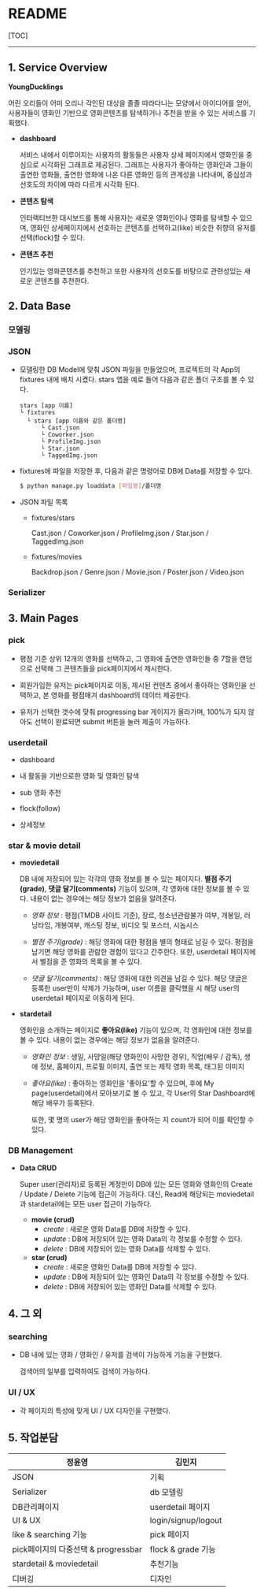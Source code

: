 # README

[TOC]

---



## 1. Service Overview

**YoungDucklings**

어린 오리들이 어미 오리나 각인된 대상을 졸졸 따라다니는 모양에서 아이디어를 얻어, 사용자들이 영화인 기반으로 영화콘텐츠를 탐색하거나 추천을 받을 수 있는 서비스를 기획했다.

- **dashboard**

  서비스 내에서 이루어지는 사용자의 활동들은 사용자 상세 페이지에서 영화인을 중심으로 시각화된 그래프로 제공된다. 그래프는 사용자가 좋아하는 영화인과 그들이 출연한 영화들, 출연한 영화에 나온 다른 영화인 등의 관계성을 나타내며, 중심성과 선호도의 차이에 따라 다르게 시각화 된다.

- **콘텐츠 탐색**

  인터랙티브한 대시보드를 통해 사용자는 새로운 영화인이나 영화를 탐색할 수 있으며, 영화인 상세페이지에서 선호하는 콘텐츠를 선택하고(like) 비슷한 취향의 유저를 선택(flock)할 수 있다.

- **콘텐츠 추천**

  인기있는 영화콘텐츠를 추천하고 또한 사용자의 선호도를 바탕으로 관련성있는 새로운 콘텐츠를 추천한다.



## 2. Data Base

### 모델링

### JSON

- 모델링한 DB Model에 맞춰 JSON 파일을 만들었으며, 프로젝트의 각 App의 fixtures 내에 배치 시켰다. stars 앱을 예로 들어 다음과 같은 폴더 구조를 볼 수 있다.

  ```
  stars [app 이름]
  └ fixtures
  	└ stars [app 이름와 같은 폴더명]
  		└ Cast.json
  		└ Coworker.json
  		└ ProfileImg.json
  		└ Star.json
  		└ TaggedImg.json
  ```

- fixtures에 파일을 저장한 후, 다음과 같은 명령어로 DB에 Data를 저장할 수 있다.

  ```bash
  $ python manage.py loaddata [파일명]/폴더명
  ```

- JSON 파일 목록

  - fixtures/stars

    Cast.json / Coworker.json / ProfileImg.json / Star.json / TaggedImg.json

  - fixtures/movies

    Backdrop.json / Genre.json / Movie.json / Poster.json / Video.json

### Serializer



## 3. Main Pages

### pick

- 평점 기준 상위 12개의 영화를 선택하고,  그 영화에 출연한 영화인들 중 7할을 랜덤으로 선택해 그 콘텐츠들을 pick페이지에서 제시한다.

- 회원가입한 유저는 pick페이지로 이동, 제시된 컨텐츠 중에서 좋아하는 영화인을 선택하고, 본 영화를 평점매겨 dashboard의 데이터 제공한다.

- 유저가 선택한 갯수에 맞춰 progressing bar 게이지가 올라가며, 100%가 되지 않아도 선택이 완료되면 submit 버튼을 눌러 제출이 가능하다.

  

### userdetail

- dashboard

- 내 활동을 기반으로한 영화 및 영화인 탐색

- sub 영화 추천

- flock(follow)

- 상세정보

  

### star & movie detail

- **moviedetail**
  
  DB 내에 저장되어 있는 각각의 영화 정보를 볼 수 있는 페이지다. **별점 주기(grade)**, **댓글 달기(comments)** 기능이 있으며, 각 영화에 대한 정보를 볼 수 있다. 내용이 없는 경우에는 해당 정보가 없음을 알려준다.
  
  - *영화 정보* : 평점(TMDB 사이트 기준), 장르, 청소년관람불가 여부, 개봉일, 러닝타임, 개봉여부, 캐스팅 정보, 비디오 및 포스터, 시놉시스
  
  - *별점 주기(grade)* : 해당 영화에 대한 평점을 별의 형태로 남길 수 있다. 평점을 남기면 해당 영화를 관람한 경험이 있다고 간주한다. 또한, userdetail 페이지에서 별점을 준 영화의 목록을 볼 수 있다. 
  - *댓글 달기(comments)* : 해당 영화에 대한 의견을 남길 수 있다. 해당 댓글은 등록한 user만이 삭제가 가능하며, user 이름을 클릭했을 시 해당 user의 userdetail 페이지로 이동하게 된다.
  
- **stardetail**
  
  영화인을 소개하는 페이지로 **좋아요(like)** 기능이 있으며, 각 영화인에 대한 정보를 볼 수 있다. 내용이 없는 경우에는 해당 정보가 없음을 알려준다.
  
  - *영화인 정보* : 생일, 사망일(해당 영화인이 사망한 경우), 직업(배우 / 감독), 생애 정보, 홈페이지, 프로필 이미지, 출연 또는 제작 영화 목록, 태그된 이미지
  
  - *좋아요(like)* : 좋아하는 영화인을 '좋아요'할 수 있으며, 후에 My page(userdetail)에서 모아보기로 볼 수 있고, 각 User의 Star Dashboard에 해당 배우가 등록된다.
  
    또한, 몇 명의 user가 해당 영화인을 좋아하는 지 count가 되어 이를 확인할 수 있다.
    
    

### DB Management

- **Data CRUD**

  Super user(관리자)로 등록된 계정만이 DB에 있는 모든 영화와 영화인의 Create / Update / Delete 기능에 접근이 가능하다. 대신, Read에 해당되는 moviedetail과 stardetail에는 모든 user 접근이 가능하다.

  - **movie (crud)** 
    - *create* : 새로운 영화 Data를 DB에 저장할 수 있다.
    - *update* : DB에 저장되어 있는 영화 Data의 각 정보를 수정할 수 있다.
    - *delete* : DB에 저장되어 있는 영화 Data를 삭제할 수 있다.
  - **star (crud)**
    - *create* : 새로운 영화인 Data를 DB에 저장할 수 있다.
    - *update* : DB에 저장되어 있는 영화인 Data의 각 정보를 수정할 수 있다.
    - *delete* : DB에 저장되어 있는 영화인 Data를 삭제할 수 있다.



## 4. 그 외

### searching

- DB 내에 있는 영화 / 영화인 / 유저를 검색이 가능하게 기능을 구현했다.

  검색어의 일부를 입력하여도 검색이 가능하다.

### UI / UX

- 각 페이지의 특성에 맞게 UI / UX 디자인을 구현했다.



## 5. 작업분담

| 정윤영                              | 김민지              |
| ----------------------------------- | ------------------- |
| JSON                                | 기획                |
| Serializer                          | db 모델링           |
| DB관리페이지                        | userdetail 페이지   |
| UI & UX                             | login/signup/logout |
| like & searching 기능               | pick 페이지         |
| pick페이지의 다중선택 & progressbar | flock & grade 기능  |
| stardetail & moviedetail            | 추천기능            |
| 디버깅                              | 디자인              |








